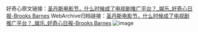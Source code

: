 好奇心原文链接：[圣丹斯电影节，什么时候成了电视剧推广平台？_娱乐_好奇心日报-Brooks Barnes](https://www.qdaily.com/articles/5526.html)
WebArchive归档链接：[圣丹斯电影节，什么时候成了电视剧推广平台？_娱乐_好奇心日报-Brooks Barnes](http://web.archive.org/web/20190623164948/https://www.qdaily.com/articles/5526.html)
![image](http://ww3.sinaimg.cn/large/007d5XDply1g3w8pwl9myj30u04cgnpd)